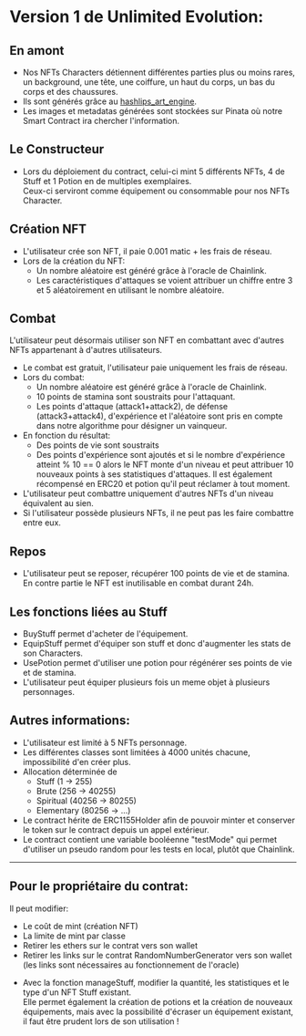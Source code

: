 # Version 1 de Unlimited Evolution:
## En amont
* Nos NFTs Characters détiennent différentes parties plus ou moins rares, un background, une tête, une coiffure, un haut du corps, un bas du corps et des chaussures.
* Ils sont générés grâce au [hashlips_art_engine](https://github.com/HashLips/hashlips_art_engine).
* Les images et metadatas générées sont stockées sur Pinata où notre Smart Contract ira chercher l'information.

## Le Constructeur
* Lors du déploiement du contract, celui-ci mint 5 différents NFTs, 4 de Stuff et 1 Potion en de multiples exemplaires.  
Ceux-ci serviront comme équipement ou consommable pour nos NFTs Character.

## Création NFT
* L'utilisateur crée son NFT, il paie 0.001 matic + les frais de réseau.
* Lors de la création du NFT:
  - Un nombre aléatoire est généré grâce à l'oracle de Chainlink.
  - Les caractéristiques d'attaques se voient attribuer un chiffre entre 3 et 5 aléatoirement en utilisant le nombre aléatoire.

## Combat
L'utilisateur peut désormais utiliser son NFT en combattant avec d'autres NFTs appartenant à d'autres utilisateurs.
* Le combat est gratuit, l'utilisateur paie uniquement les frais de réseau.
* Lors du combat:
  - Un nombre aléatoire est généré grâce à l'oracle de Chainlink.
  - 10 points de stamina sont soustraits pour l'attaquant.
  - Les points d'attaque (attack1+attack2), de défense (attack3+attack4), d'expérience et l'aléatoire sont pris en compte dans notre algorithme pour désigner un vainqueur.
* En fonction du résultat:
  - Des points de vie sont soustraits 
  - Des points d'expérience sont ajoutés et si le nombre d'expérience atteint % 10 == 0 alors le NFT monte d'un niveau et peut attribuer 10 nouveaux points à ses statistiques d'attaques. Il est également récompensé en ERC20 et potion qu'il peut réclamer à tout moment.
* L'utilisateur peut combattre uniquement d'autres NFTs d'un niveau équivalent au sien.
* Si l'utilisateur possède plusieurs NFTs, il ne peut pas les faire combattre entre eux.

## Repos
* L'utilisateur peut se reposer, récupérer 100 points de vie et de stamina. En contre partie le NFT est inutilisable en combat durant 24h.

## Les fonctions liées au Stuff
* BuyStuff permet d'acheter de l'équipement.
* EquipStuff permet d'équiper son stuff et donc d'augmenter les stats de son Characters.
* UsePotion permet d'utiliser une potion pour régénérer ses points de vie et de stamina.
* L'utilisateur peut équiper plusieurs fois un meme objet à plusieurs personnages.

## Autres informations:
* L'utilisateur est limité à 5 NFTs personnage.
* Les différentes classes sont limitées à 4000 unités chacune, impossibilité d'en créer plus.
* Allocation déterminée de 
  - Stuff (1 -> 255)
  - Brute (256 -> 40255)
  - Spiritual (40256 -> 80255)
  - Elementary (80256 -> ...)
* Le contract hérite de ERC1155Holder afin de pouvoir minter et conserver le token sur le contract depuis un appel extérieur.
* Le contract contient une variable booléenne "testMode" qui permet d'utiliser un pseudo random pour les tests en local, plutôt que Chainlink.

***

## Pour le propriétaire du contrat:
Il peut modifier: 
* Le coût de mint (création NFT)
* La limite de mint par classe
* Retirer les ethers sur le contrat vers son wallet
* Retirer les links sur le contrat RandomNumberGenerator vers son wallet (les links sont nécessaires au fonctionnement de l'oracle)
<!-- * Avec la fonction createStuff, créer un nouvel équipement dans la limite de 256 Stuff, total maximum. -->
* Avec la fonction manageStuff, modifier la quantité, les statistiques et le type d'un NFT Stuff existant.  
Elle permet également la création de potions et la création de nouveaux équipements, mais avec la possibilité d'écraser un équipement existant, il faut être prudent lors de son utilisation ! <!-- Donc privilégiez l'utilisation de createStuff dans ce cas-là. -->